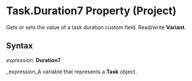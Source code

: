 
# Task.Duration7 Property (Project)

 Gets or sets the value of a task duration custom field. Read/write **Variant**.


## Syntax

 _expression_. **Duration7**

 _expression_A variable that represents a  **Task** object.


